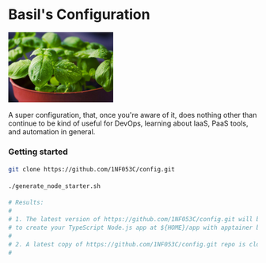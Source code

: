 # Basil's Configuration

<img height="42%" width="42%" alt="a basil leaf plant" src="./basilleaf.jpg"/>

A super configuration, that, once you're aware of it, does nothing other than continue to be kind of useful for DevOps, learning about IaaS, PaaS tools, and automation in general.

### Getting started

```sh
git clone https://github.com/1NF053C/config.git

./generate_node_starter.sh

# Results:
#
# 1. The latest version of https://github.com/1NF053C/config.git will be used
# to create your TypeScript Node.js app at ${HOME}/app with apptainer build and run definitions
#
# 2. A latest copy of https://github.com/1NF053C/config.git repo is cloned at "${HOME}/.config/config"
#
```
